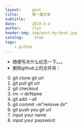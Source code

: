 ```yaml
---
layout:     post
title:      第一篇文章
subtitle:   
date:       2019-4-4
author:     clyz
header-img: img/post-bg-desk.jpg
catalog: 	 true
tags:
    - github
---
```



- 随便写点什么纪念一下。。。
- 删除github上的文件夹：

0. git clone git url
1. git pull git url
2. git checkout 
3. rm -r dirName
4. git add --all
5. git commit -m"remove dir"
6. git push you git url
7. input your name 
8. input your password
